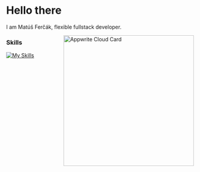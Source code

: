 # Hello there
I am Matúš Ferčák, flexible fullstack developer. 


<a href="https://cloud.appwrite.io/card/639269288af2f9f87a44">
	<img width="350" src="https://cloud.appwrite.io/v1/cards/cloud?userId=639269288af2f9f87a44" alt="Appwrite Cloud Card" align="right"/>
</a>



### Skills
[![My Skills](https://skillicons.dev/icons?i=appwrite,html,css,js,ts,svelte,mysql,git&perline=11)](https://www.linkedin.com/in/matúš-ferčák-4ba51a212)
